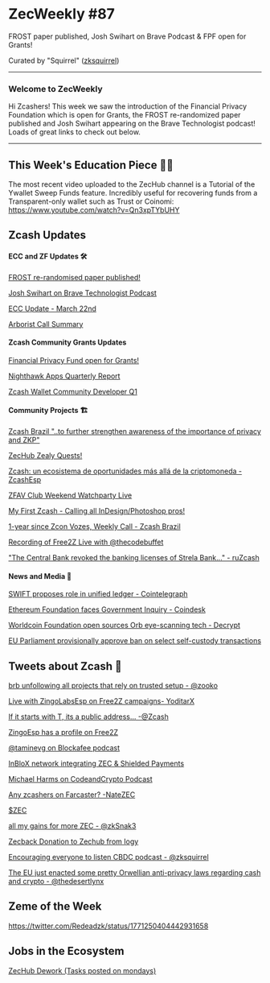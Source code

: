 # ZecWeekly #87

FROST paper published, Josh Swihart on Brave Podcast & FPF open for Grants!


Curated by "Squirrel" ([zksquirrel](https://twitter.com/squirrel))

---

### Welcome to ZecWeekly

Hi Zcashers! This week we saw the introduction of the Financial Privacy Foundation which is open for Grants, the FROST re-randomized paper published and Josh Swihart appearing on the Brave Technologist podcast! Loads of great links to check out below.

---

## This Week's Education Piece 👩‍🏫

The most recent video uploaded to the ZecHub channel is a Tutorial of the Ywallet Sweep Funds feature. 
Incredibly useful for recovering funds from a Transparent-only wallet such as Trust or Coinomi:
https://www.youtube.com/watch?v=Qn3xpTYbUHY



## Zcash Updates


#### ECC and ZF Updates 🛠️

[FROST re-randomised paper published!](https://twitter.com/ZcashFoundation/status/1770489322619175311)

[Josh Swihart on Brave Technologist Podcast](https://twitter.com/ElectricCoinCo/status/1770487798665007493)

[ECC Update - March 22nd](https://forum.zcashcommunity.com/t/ecc-update-for-march-22/47170)

[Arborist Call Summary](https://twitter.com/zksquirrel/status/1770959961977192556)


#### Zcash Community Grants Updates

[Financial Privacy Fund open for Grants!](https://forum.zcashcommunity.com/t/announcing-the-experimental-fpf-x-fpf-grant-program/47102/3)

[Nighthawk Apps Quarterly Report](https://forum.zcashcommunity.com/t/nighthawk-apps-2023-quarterly-report/47122)

[Zcash Wallet Community Developer Q1](https://forum.zcashcommunity.com/t/zcash-wallet-community-developer-2024-q1/46525/8)



#### Community Projects 🏗️

[Zcash Brazil "..to further strengthen awareness of the importance of privacy and ZKP"](https://twitter.com/michae2xl/status/1770831018980757651)

[ZecHub Zealy Quests!](https://twitter.com/ZecHub/status/1770894931441185238)

[Zcash: un ecosistema de oportunidades más allá de la criptomoneda - ZcashEsp](https://zcashesp.com/zcash-un-ecosistema-de-oportunidades-mas-alla-de-la-criptomoneda/)

[ZFAV Club Weekend Watchparty Live](https://x.com/ZFAVclub)

[My First Zcash - Calling all InDesign/Photoshop pros!](https://forum.zcashcommunity.com/t/my-first-zcash/46826/18)

[1-year since Zcon Vozes, Weekly Call - Zcash Brazil](https://twitter.com/zcashbrazil/status/1769780173166026890)

[Recording of Free2Z Live with @thecodebuffet](https://twitter.com/free2zcash/status/1769963005108990341)

["The Central Bank revoked the banking licenses of Strela Bank..." - ruZcash](https://twitter.com/ruZCASH/status/1771056997107929295)


#### News and Media 📰

[SWIFT proposes role in unified ledger - Cointelegraph](https://cointelegraph.com/news/swift-proposes-role-tokenized-future-unified-ledger)

[Ethereum Foundation faces Government Inquiry - Coindesk](https://www.coindesk.com/business/2024/03/20/ethereum-foundation-under-investigation-by-state-authority)

[Worldcoin Foundation open sources Orb eye-scanning tech - Decrypt](https://decrypt.co/news-explorer?pinned=526159&title=worldcoin-foundation-open-sources-more-of-its-orb-eye-scanning-tech)

[EU Parliament provisionally approve ban on select self-custody transactions](https://cointelegraph.com/news/eu-enacts-ban-on-anonymous-crypto-transactions-via-self-custody-wallets)



## Tweets about Zcash 📢

[brb unfollowing all projects that rely on trusted setup - @zooko](https://twitter.com/zooko/status/1770566607057613085)

[Live with ZingoLabsEsp on Free2Z campaigns- YoditarX](https://twitter.com/yoditarX/status/1770597913598599645)

[If it starts with T, its a public address... -@Zcash](https://twitter.com/zcash/status/1770248399415136497)

[ZingoEsp has a profile on Free2Z](https://twitter.com/ZingoLabEsp/status/1771341466264093023)

[@taminevg on Blockafee podcast](https://twitter.com/blockaffee/status/1770903315934753110)

[InBloX network integrating ZEC & Shielded Payments](https://twitter.com/InBloXNetwork/status/1771608129312092473)

[Michael Harms on CodeandCrypto Podcast](https://twitter.com/JacobNulty/status/1771554688179015797)

[Any zcashers on Farcaster? -NateZEC](https://twitter.com/nate_zec/status/1771185474536644629)

[$ZEC](https://twitter.com/pedamerico/status/1769793174841565605)

[all my gains for more ZEC - @zkSnak3](https://twitter.com/zkSnak3/status/1771196294435864957)

[Zecback Donation to Zechub from Iogy](https://twitter.com/pedamerico/status/1770854540796924213)

[Encouraging everyone to listen CBDC podcast - @zksquirrel](https://twitter.com/zksquirrel/status/1769798172719591867)

[The EU just enacted some pretty Orwellian anti-privacy laws regarding cash and crypto - @thedesertlynx](https://twitter.com/TheDesertLynx/status/1771626766974451954)





## Zeme of the Week

https://twitter.com/Redeadzk/status/1771250404442931658


## Jobs in the Ecosystem

[ZecHub Dework (Tasks posted on mondays)](https://dework.zechub.org/) 

